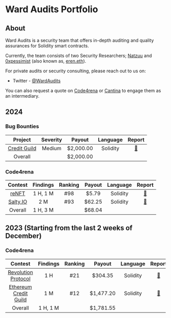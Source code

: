 # Ward Audits Portfolio

## About

Ward Audits is a security team that offers in-depth auditing and quality assurances for Solidity smart contracts.

Currently, the team consists of two Security Researchers; [Natzuu](https://twitter.com/natzuu9) and [0xpessimist](https://twitter.com/0xpessimist) (also known as, [eren.eth](https://twitter.com/notereneth)).

For private audits or security consulting, please reach out to us on:

* Twitter - [@WardAudits](https://twitter.com/WardAudits)

You can also request a quote on [Code4rena](https://code4rena.com/@natzuu) or [Cantina](https://cantina.xyz/u/natzuu) to engage them as an intermediary.

## 2024

### Bug Bounties

| Project | Severity | Payout | Language | Report |
|:--:|:--:|:--:|:--:|:--:|
| [Credit Guild](https://twitter.com/CreditGuild) | Medium | $2,000.00 | Solidity |  [📄](/bug-bounties/creditguild-bounty-01.md) |
| Overall | | $2,000.00 | | |

### Code4rena

| Contest | Findings | Ranking | Payout | Language | Report |
|:--:|:--:|:--:|:--:|:--:|:--:|
| [reNFT](https://code4rena.com/audits/2024-01-renft) | 1 H, 1 M | #98 | $5.79 | Solidity |  [📄](/contests/2024-01-renft.md) |
| [Salty.IO](https://code4rena.com/audits/2024-01-saltyio) | 2 M | #93 | $62.25 | Solidity |  [📄](/contests/2024-01-saltyio.md) |
| Overall | 1 H, 3 M | | $68.04 | | |

## 2023 (Starting from the last 2 weeks of December)

### Code4rena

| Contest | Findings | Ranking | Payout | Language | Report |
|:--:|:--:|:--:|:--:|:--:|:--:|
| [Revolution Protocol](https://code4rena.com/audits/2023-12-revolution-protocol) | 1 H | #21 | $304.35 | Solidity |  [📄](/contests/2023-12-revolution-protocol.md) |
| [Ethereum Credit Guild](https://code4rena.com/audits/2023-12-ethereum-credit-guild) | 1 M | #12 | $1,477.20 | Solidity |  [📄](/contests/2023-12-ethereum-credit-guild.md) |
| Overall | 1 H, 1 M | | $1,781.55 | | |
